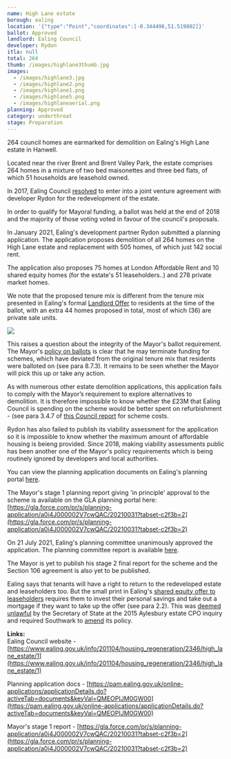 ```yaml
---
name: High Lane estate
borough: ealing
location: '{"type":"Point","coordinates":[-0.344496,51.519802]}'
ballot: Approved
landlord: Ealing Council
developer: Rydon
itla: null
total: 264
thumb: /images/highlane3thumb.jpg
images:
  - /images/highlane3.jpg
  - /images/highlane2.png
  - /images/highlane1.png
  - /images/highlane5.png
  - /images/highlaneaerial.png
planning: Approved
category: underthreat
stage: Preparation
---
```

264 council homes are earmarked for demolition on Ealing's High Lane estate in Hanwell.

Located near the river Brent and Brent Valley Park, the estate comprises 264 homes in a mixture of two bed maisonettes and three bed flats, of which 51 households are leasehold owned.

In 2017, Ealing Council [resolved](https://www.ealing.gov.uk/download/downloads/id/14285/high_lane_estate_regeneration_-_selection_of_a_preferred_partner.pdf) to enter into a joint venture agreement with developer Rydon for the redevelopment of the estate.

In order to qualify for Mayoral funding, a ballot was held at the end of 2018 and the majority of those voting voted in favour of the council's proposals.

In January 2021, Ealing's development partner Rydon submitted a planning application. The application proposes demolition of all 264 homes on the High Lane estate and replacement with 505 homes, of which just 142 social rent.

The application also proposes 75 homes at London Affordable Rent and 10 shared equity homes (for the estate's 51 leaseholders..) and 278 private market homes.

We note that the proposed tenure mix is different from the tenure mix presented in Ealing's formal [Landlord Offer](http://estatewatch.london/images/highlaneoffer.pdf) to residents at the time of the ballot, with an extra 44 homes proposed in total, most of which (36) are private sale units.

<img src="/images/highlanetm.png" class="img-fluid rounded img-thumbnail">

This raises a question about the integrity of the Mayor's ballot requirement. The Mayor's [policy on ballots](https://www.london.gov.uk/sites/default/files/gla_cfg_section_8._resident_ballots_-_18_july_2018.pdf) is clear that he may terminate funding for schemes, which have deviated from the original tenure mix that residents were balloted on (see para 8.7.3). It remains to be seen whether the Mayor will pick this up or take any action.

As with numerous other estate demolition applications, this application fails to comply with the Mayor’s requirement to explore alternatives to demolition. It is therefore impossible to know whether the £23M that Ealing Council is spending on the scheme would be better spent on refurbishment - (see para 3.4.7 of [this Council report](https://ealing.cmis.uk.com/ealing/Document.ashx?czJKcaeAi5tUFL1DTL2UE4zNRBcoShgo=T29KJkkv6%2B%2FEOf%2F4pv0XwtQAUSiI7enW%2FlmOaGncZVyUQOQgHSXqXw%3D%3D&rUzwRPf%2BZ3zd4E7Ikn8Lyw%3D%3D=pwRE6AGJFLDNlh225F5QMaQWCtPHwdhUfCZ%2FLUQzgA2uL5jNRG4jdQ%3D%3D&mCTIbCubSFfXsDGW9IXnlg%3D%3D=hFflUdN3100%3D&kCx1AnS9%2FpWZQ40DXFvdEw%3D%3D=hFflUdN3100%3D&uJovDxwdjMPoYv%2BAJvYtyA%3D%3D=ctNJFf55vVA%3D&FgPlIEJYlotS%2BYGoBi5olA%3D%3D=NHdURQburHA%3D&d9Qjj0ag1Pd993jsyOJqFvmyB7X0CSQK=ctNJFf55vVA%3D&WGewmoAfeNR9xqBux0r1Q8Za60lavYmz=ctNJFf55vVA%3D&WGewmoAfeNQ16B2MHuCpMRKZMwaG1PaO=ctNJFf55vVA%3D) for scheme costs.

Rydon has also failed to publish its viability assessment for the application so it is impossible to know whether the maximum amount of affordable housing is beieng provided. Since 2018, making viability assessments public has been another one of the Mayor's policy requirements which is being routinely ignored by developers and local authorities.

You can view the planning application documents on Ealing's planning portal [here](https://pam.ealing.gov.uk/online-applications/applicationDetails.do?activeTab=documents&keyVal=QMEOPIJM0GW00).

The Mayor's stage 1 planning report giving 'in principle' approval to the scheme is available on the GLA planning portal here: [https://gla.force.com/pr/s/planning-application/a0i4J000002V7cwQAC/20210031?tabset-c2f3b=2](https://gla.force.com/pr/s/planning-application/a0i4J000002V7cwQAC/20210031?tabset-c2f3b=2)

On 21 July 2021, Ealing's planning committee unanimously approved the application. The planning committee report is available [here](https://ealing.cmis.uk.com/ealing/Document.ashx?czJKcaeAi5tUFL1DTL2UE4zNRBcoShgo=bUieVZnWOS0tTI3Bj9sRKXwmZtamxCf6KTAbFBvU6FZ9z58fxKuigQ%3d%3d&rUzwRPf%2bZ3zd4E7Ikn8Lyw%3d%3d=pwRE6AGJFLDNlh225F5QMaQWCtPHwdhUfCZ%2fLUQzgA2uL5jNRG4jdQ%3d%3d&mCTIbCubSFfXsDGW9IXnlg%3d%3d=hFflUdN3100%3d&kCx1AnS9%2fpWZQ40DXFvdEw%3d%3d=hFflUdN3100%3d&uJovDxwdjMPoYv%2bAJvYtyA%3d%3d=ctNJFf55vVA%3d&FgPlIEJYlotS%2bYGoBi5olA%3d%3d=NHdURQburHA%3d&d9Qjj0ag1Pd993jsyOJqFvmyB7X0CSQK=ctNJFf55vVA%3d&WGewmoAfeNR9xqBux0r1Q8Za60lavYmz=ctNJFf55vVA%3d&WGewmoAfeNQ16B2MHuCpMRKZMwaG1PaO=ctNJFf55vVA%3d).

The Mayor is yet to publish his stage 2 final report for the scheme and the Section 106 agreement is also yet to be published.

Ealing says that tenants will have a right to return to the redeveloped estate and leaseholders too. But the small print in Ealing's [shared equity offer to leaseholders](https://ealing.cmis.uk.com/ealing/Document.ashx?czJKcaeAi5tUFL1DTL2UE4zNRBcoShgo=orv9zlc1hcwmefvl%2FzC77iPz0uNaQowGhPWmce8m8fB%2FMzqMI5BQBA%3D%3D&rUzwRPf%2BZ3zd4E7Ikn8Lyw%3D%3D=pwRE6AGJFLDNlh225F5QMaQWCtPHwdhUfCZ%2FLUQzgA2uL5jNRG4jdQ%3D%3D&mCTIbCubSFfXsDGW9IXnlg%3D%3D=hFflUdN3100%3D&kCx1AnS9%2FpWZQ40DXFvdEw%3D%3D=hFflUdN3100%3D&uJovDxwdjMPoYv%2BAJvYtyA%3D%3D=ctNJFf55vVA%3D&FgPlIEJYlotS%2BYGoBi5olA%3D%3D=NHdURQburHA%3D&d9Qjj0ag1Pd993jsyOJqFvmyB7X0CSQK=ctNJFf55vVA%3D&WGewmoAfeNR9xqBux0r1Q8Za60lavYmz=ctNJFf55vVA%3D&WGewmoAfeNQ16B2MHuCpMRKZMwaG1PaO=ctNJFf55vVA%3D) requires them to invest their personal savings and take out a mortgage if they want to take up the offer (see para 2.2). This was [deemed unlawful](https://www.theguardian.com/society/2016/sep/16/government-blocks-controversial-plan-to-force-out-housing-estate-residents) by the Secretary of State at the 2015 Aylesbury estate CPO inquiry and required Southwark to [amend](http://moderngov.southwarksites.com/documents/s74901/Report%20Amending%20the%20shared%20equity%20rehousing%20policy%20for%20qualifying%20homeowners%20affected%20by%20regenerati.pdf) its policy.

__Links:__  
Ealing Council website - [https://www.ealing.gov.uk/info/201104/housing_regeneration/2346/high_lane_estate/1](https://www.ealing.gov.uk/info/201104/housing_regeneration/2346/high_lane_estate/1)

Planning application docs - [https://pam.ealing.gov.uk/online-applications/applicationDetails.do?activeTab=documents&keyVal=QMEOPIJM0GW00](https://pam.ealing.gov.uk/online-applications/applicationDetails.do?activeTab=documents&keyVal=QMEOPIJM0GW00)

Mayor's stage 1 report - [https://gla.force.com/pr/s/planning-application/a0i4J000002V7cwQAC/20210031?tabset-c2f3b=2](https://gla.force.com/pr/s/planning-application/a0i4J000002V7cwQAC/20210031?tabset-c2f3b=2)


